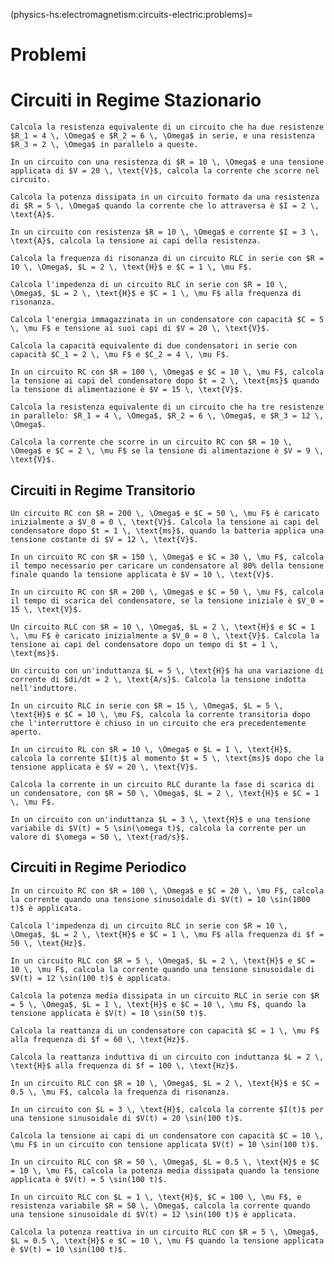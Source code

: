 (physics-hs:electromagnetism:circuits-electric:problems)=
# Problemi

# Circuiti in Regime Stazionario

```{exercise} Resistenza in Serie e in Parallelo
Calcola la resistenza equivalente di un circuito che ha due resistenze $R_1 = 4 \, \Omega$ e $R_2 = 6 \, \Omega$ in serie, e una resistenza $R_3 = 2 \, \Omega$ in parallelo a queste.
```

```{exercise} Legge di Ohm in un Circuito Stazionario
In un circuito con una resistenza di $R = 10 \, \Omega$ e una tensione applicata di $V = 20 \, \text{V}$, calcola la corrente che scorre nel circuito.
```

```{exercise} Potenza Dissipata in un Circuito Resistivo
Calcola la potenza dissipata in un circuito formato da una resistenza di $R = 5 \, \Omega$ quando la corrente che lo attraversa è $I = 2 \, \text{A}$.
```

```{exercise} Tensione ai Capo di una Resistenza
In un circuito con resistenza $R = 10 \, \Omega$ e corrente $I = 3 \, \text{A}$, calcola la tensione ai capi della resistenza.
```

```{exercise} Circuito RLC in Serie - Frequenza di Risonanza
Calcola la frequenza di risonanza di un circuito RLC in serie con $R = 10 \, \Omega$, $L = 2 \, \text{H}$ e $C = 1 \, \mu F$.
```

```{exercise} Impedenza di un Circuito RLC in Serie
Calcola l'impedenza di un circuito RLC in serie con $R = 10 \, \Omega$, $L = 2 \, \text{H}$ e $C = 1 \, \mu F$ alla frequenza di risonanza.
```

```{exercise} Energia Immagazzinata in un Condensatore
Calcola l'energia immagazzinata in un condensatore con capacità $C = 5 \, \mu F$ e tensione ai suoi capi di $V = 20 \, \text{V}$.
```

```{exercise} Capacità di un Condensatore in Serie
Calcola la capacità equivalente di due condensatori in serie con capacità $C_1 = 2 \, \mu F$ e $C_2 = 4 \, \mu F$.
```

```{exercise} Carica di un Condensatore in un Circuito RC
In un circuito RC con $R = 100 \, \Omega$ e $C = 10 \, \mu F$, calcola la tensione ai capi del condensatore dopo $t = 2 \, \text{ms}$ quando la tensione di alimentazione è $V = 15 \, \text{V}$.
```

```{exercise} Resistenza Equivalente di un Circuito in Parallelo
Calcola la resistenza equivalente di un circuito che ha tre resistenze in parallelo: $R_1 = 4 \, \Omega$, $R_2 = 6 \, \Omega$, e $R_3 = 12 \, \Omega$.
```

```{exercise} Corrente in un Circuito con Condensatore e Resistenza
Calcola la corrente che scorre in un circuito RC con $R = 10 \, \Omega$ e $C = 2 \, \mu F$ se la tensione di alimentazione è $V = 9 \, \text{V}$.
```

## Circuiti in Regime Transitorio

```{exercise} Carica di un Condensatore in un Circuito RC
Un circuito RC con $R = 200 \, \Omega$ e $C = 50 \, \mu F$ è caricato inizialmente a $V_0 = 0 \, \text{V}$. Calcola la tensione ai capi del condensatore dopo $t = 1 \, \text{ms}$, quando la batteria applica una tensione costante di $V = 12 \, \text{V}$.
```

```{exercise} Tempo di Carica di un Condensatore
In un circuito RC con $R = 150 \, \Omega$ e $C = 30 \, \mu F$, calcola il tempo necessario per caricare un condensatore al 80% della tensione finale quando la tensione applicata è $V = 10 \, \text{V}$.
```

```{exercise} Tempo di Scarica di un Condensatore
In un circuito RC con $R = 200 \, \Omega$ e $C = 50 \, \mu F$, calcola il tempo di scarica del condensatore, se la tensione iniziale è $V_0 = 15 \, \text{V}$.
```

```{exercise} Carica di un Condensatore con Circuito RLC
Un circuito RLC con $R = 10 \, \Omega$, $L = 2 \, \text{H}$ e $C = 1 \, \mu F$ è caricato inizialmente a $V_0 = 0 \, \text{V}$. Calcola la tensione ai capi del condensatore dopo un tempo di $t = 1 \, \text{ms}$.
```

```{exercise} Impulso di Corrente in un Circuito L
Un circuito con un'induttanza $L = 5 \, \text{H}$ ha una variazione di corrente di $di/dt = 2 \, \text{A/s}$. Calcola la tensione indotta nell'induttore.
```

```{exercise} Risposta Transitoria in un Circuito RLC
In un circuito RLC in serie con $R = 15 \, \Omega$, $L = 5 \, \text{H}$ e $C = 10 \, \mu F$, calcola la corrente transitoria dopo che l'interruttore è chiuso in un circuito che era precedentemente aperto.
```

```{exercise} Corrente in un Circuito RL
In un circuito RL con $R = 10 \, \Omega$ e $L = 1 \, \text{H}$, calcola la corrente $I(t)$ al momento $t = 5 \, \text{ms}$ dopo che la tensione applicata è $V = 20 \, \text{V}$.
```

```{exercise} Scarica di un Condensatore in un Circuito RLC
Calcola la corrente in un circuito RLC durante la fase di scarica di un condensatore, con $R = 50 \, \Omega$, $L = 2 \, \text{H}$ e $C = 1 \, \mu F$.
```

```{exercise} Risposta di un Circuito L a una Tensione Variabile
In un circuito con un'induttanza $L = 3 \, \text{H}$ e una tensione variabile di $V(t) = 5 \sin(\omega t)$, calcola la corrente per un valore di $\omega = 50 \, \text{rad/s}$.
```

## Circuiti in Regime Periodico

```{exercise} Circuito RC in AC
In un circuito RC con $R = 100 \, \Omega$ e $C = 20 \, \mu F$, calcola la corrente quando una tensione sinusoidale di $V(t) = 10 \sin(1000 t)$ è applicata.
```

```{exercise} Impedenza di un Circuito RLC in AC
Calcola l'impedenza di un circuito RLC in serie con $R = 10 \, \Omega$, $L = 2 \, \text{H}$ e $C = 1 \, \mu F$ alla frequenza di $f = 50 \, \text{Hz}$.
```

```{exercise} Corrente in un Circuito RLC in AC
In un circuito RLC con $R = 5 \, \Omega$, $L = 2 \, \text{H}$ e $C = 10 \, \mu F$, calcola la corrente quando una tensione sinusoidale di $V(t) = 12 \sin(100 t)$ è applicata.
```

```{exercise} Potenza Media in un Circuito RLC
Calcola la potenza media dissipata in un circuito RLC in serie con $R = 5 \, \Omega$, $L = 1 \, \text{H}$ e $C = 10 \, \mu F$, quando la tensione applicata è $V(t) = 10 \sin(50 t)$.
```

```{exercise} Reattanza di un Condensatore in AC
Calcola la reattanza di un condensatore con capacità $C = 1 \, \mu F$ alla frequenza di $f = 60 \, \text{Hz}$.
```

```{exercise} Impedenza di un Induttore in AC
Calcola la reattanza induttiva di un circuito con induttanza $L = 2 \, \text{H}$ alla frequenza di $f = 100 \, \text{Hz}$.
```

```{exercise} Circuito RLC in Risonanza
In un circuito RLC con $R = 10 \, \Omega$, $L = 2 \, \text{H}$ e $C = 0.5 \, \mu F$, calcola la frequenza di risonanza.
```

```{exercise} Risposta di un Circuito L in Regime Periodico
In un circuito con $L = 3 \, \text{H}$, calcola la corrente $I(t)$ per una tensione sinusoidale di $V(t) = 20 \sin(100 t)$.
```

```{exercise} Tensione ai Capo di un Condensatore in AC
Calcola la tensione ai capi di un condensatore con capacità $C = 10 \, \mu F$ in un circuito con tensione applicata $V(t) = 10 \sin(100 t)$.
```

```{exercise} Potenza Media in un Circuito RLC con Condensatore
In un circuito RLC con $R = 50 \, \Omega$, $L = 0.5 \, \text{H}$ e $C = 10 \, \mu F$, calcola la potenza media dissipata quando la tensione applicata è $V(t) = 5 \sin(100 t)$.
```

```{exercise} Circuito RLC con Resistenza Variabile
In un circuito RLC con $L = 1 \, \text{H}$, $C = 100 \, \mu F$, e resistenza variabile $R = 50 \, \Omega$, calcola la corrente quando una tensione sinusoidale di $V(t) = 12 \sin(100 t)$ è applicata.
```

```{exercise} Potenza Reattiva in un Circuito RLC
Calcola la potenza reattiva in un circuito RLC con $R = 5 \, \Omega$, $L = 0.5 \, \text{H}$ e $C = 10 \, \mu F$ quando la tensione applicata è $V(t) = 10 \sin(100 t)$.
```

